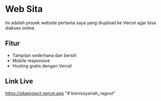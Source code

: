 # Web Sita
Ini adalah proyek website pertama saya yang diupload ke Vercel agar bisa diakses online.

## Fitur
- Tampilan sederhana dan bersih
- Mobile responsive
- Hosting gratis dengan Vercel

## Link Live
https://sitaproject.vercel.app
"# bisnissyariah_ragout" 
